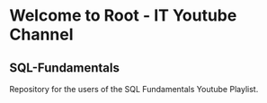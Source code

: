 # Welcome to Root - IT Youtube Channel
## SQL-Fundamentals 
Repository for the users of the SQL Fundamentals Youtube Playlist.
